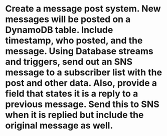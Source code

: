# Create a message post system. New messages will be posted on a DynamoDB table. Include timestamp, who posted, and the message. Using Database streams and triggers, send out an SNS message to a subscriber list with the post and other data. Also, provide a field that states it is a reply to a previous message. Send this to SNS when it is replied but include the original message as well.